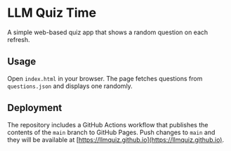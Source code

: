 # LLM Quiz Time

A simple web-based quiz app that shows a random question on each refresh.

## Usage
Open `index.html` in your browser. The page fetches questions from
`questions.json` and displays one randomly.

## Deployment
The repository includes a GitHub Actions workflow that publishes the contents of
the `main` branch to GitHub Pages. Push changes to `main` and they will be
available at [https://llmquiz.github.io](https://llmquiz.github.io).
